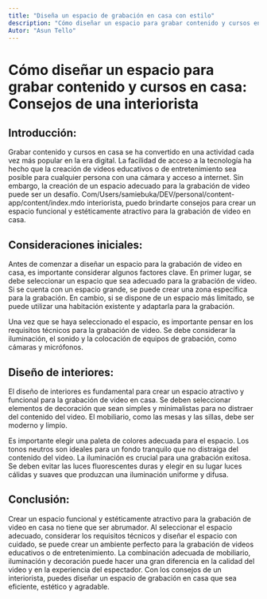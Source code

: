 ```yaml
---
title: "Diseña un espacio de grabación en casa con estilo"
description: "Cómo diseñar un espacio para grabar contenido y cursos en casa: Consejos de una interiorista"
Autor: "Asun Tello"
---
```

# Cómo diseñar un espacio para grabar contenido y cursos en casa: Consejos de una interiorista

## Introducción:

Grabar contenido y cursos en casa se ha convertido en una actividad cada vez más popular en la era digital. La facilidad de acceso a la tecnología ha hecho que la creación de videos educativos o de entretenimiento sea posible para cualquier persona con una cámara y acceso a internet. Sin embargo, la creación de un espacio adecuado para la grabación de video puede ser un desafío. Com/Users/samiebuka/DEV/personal/content-app/content/index.mdo interiorista, puedo brindarte consejos para crear un espacio funcional y estéticamente atractivo para la grabación de video en casa.

## Consideraciones iniciales:

Antes de comenzar a diseñar un espacio para la grabación de video en casa, es importante considerar algunos factores clave. En primer lugar, se debe seleccionar un espacio que sea adecuado para la grabación de video. Si se cuenta con un espacio grande, se puede crear una zona específica para la grabación. En cambio, si se dispone de un espacio más limitado, se puede utilizar una habitación existente y adaptarla para la grabación.

Una vez que se haya seleccionado el espacio, es importante pensar en los requisitos técnicos para la grabación de video. Se debe considerar la iluminación, el sonido y la colocación de equipos de grabación, como cámaras y micrófonos.

## Diseño de interiores:

El diseño de interiores es fundamental para crear un espacio atractivo y funcional para la grabación de video en casa. Se deben seleccionar elementos de decoración que sean simples y minimalistas para no distraer del contenido del video. El mobiliario, como las mesas y las sillas, debe ser moderno y limpio.

Es importante elegir una paleta de colores adecuada para el espacio. Los tonos neutros son ideales para un fondo tranquilo que no distraiga del contenido del video. La iluminación es crucial para una grabación exitosa. Se deben evitar las luces fluorescentes duras y elegir en su lugar luces cálidas y suaves que produzcan una iluminación uniforme y difusa.

## Conclusión:

Crear un espacio funcional y estéticamente atractivo para la grabación de video en casa no tiene que ser abrumador. Al seleccionar el espacio adecuado, considerar los requisitos técnicos y diseñar el espacio con cuidado, se puede crear un ambiente perfecto para la grabación de videos educativos o de entretenimiento. La combinación adecuada de mobiliario, iluminación y decoración puede hacer una gran diferencia en la calidad del video y en la experiencia del espectador. Con los consejos de un interiorista, puedes diseñar un espacio de grabación en casa que sea eficiente, estético y agradable.